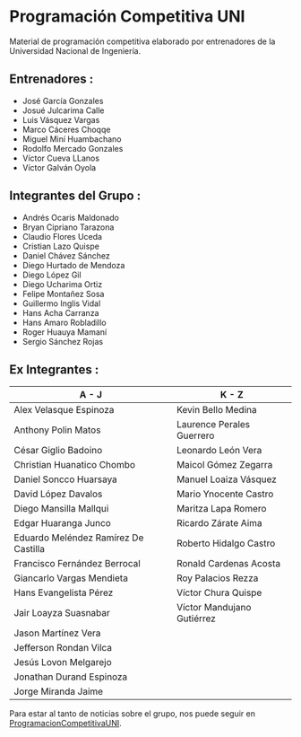 ﻿# Programación Competitiva UNI
Material de programación competitiva elaborado por entrenadores de la Universidad Nacional de Ingeniería.

## Entrenadores :
* José García Gonzales
* Josué Julcarima Calle
* Luis Vásquez Vargas
* Marco Cáceres Choqqe
* Miguel Miní Huambachano
* Rodolfo Mercado Gonzales
* Víctor Cueva LLanos
* Víctor Galván Oyola

## Integrantes del Grupo :
* Andrés Ocaris Maldonado
* Bryan Cipriano Tarazona
* Claudio Flores Uceda
* Cristian Lazo Quispe
* Daniel Chávez Sánchez
* Diego Hurtado de Mendoza
* Diego López Gil
* Diego Ucharima Ortiz
* Felipe Montañez Sosa
* Guillermo Inglis Vidal
* Hans Acha Carranza
* Hans Amaro Robladillo
* Roger Huauya Mamaní
* Sergio Sánchez Rojas

## Ex Integrantes :

| A - J | K - Z |
| ------------- | ------------- |
| Alex Velasque Espinoza | Kevin Bello Medina|
| Anthony Polin Matos | Laurence Perales Guerrero |
| César Giglio Badoino | Leonardo León Vera |
| Christian Huanatico Chombo | Maicol Gómez Zegarra |
| Daniel Soncco Huarsaya | Manuel Loaiza Vásquez
| David López Davalos | Mario Ynocente Castro |
| Diego Mansilla Mallqui | Maritza Lapa Romero |
| Edgar Huaranga Junco | Ricardo Zárate Aima |
| Eduardo Meléndez Ramírez De Castilla | Roberto Hidalgo Castro |
| Francisco Fernández Berrocal | Ronald Cardenas Acosta |
| Giancarlo Vargas Mendieta | Roy Palacios Rezza |
| Hans Evangelista Pérez | Víctor Chura Quispe |
| Jair Loayza Suasnabar | Víctor Mandujano Gutiérrez |
| Jason Martínez Vera
| Jefferson Rondan Vilca
| Jesús Lovon Melgarejo
| Jonathan Durand Espinoza
| Jorge Miranda Jaime

Para estar al tanto de noticias sobre el grupo, nos puede seguir en [ProgramacionCompetitivaUNI](https://www.facebook.com/ProgramacionCompetitivaUNI/).
